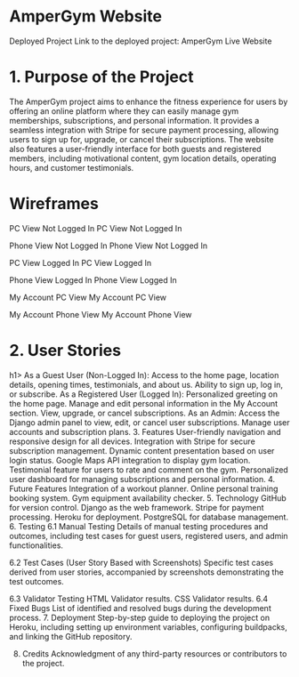 <h1> AmperGym Website </h1>
Deployed Project
Link to the deployed project: AmperGym Live Website

<h1> 1. Purpose of the Project </h1>
The AmperGym project aims to enhance the fitness experience for users by offering an online platform where they can easily manage gym memberships, subscriptions, and personal information. It provides a seamless integration with Stripe for secure payment processing, allowing users to sign up for, upgrade, or cancel their subscriptions. The website also features a user-friendly interface for both guests and registered members, including motivational content, gym location details, operating hours, and customer testimonials.

<h1> Wireframes </h1>
PC View Not Logged In
PC View Not Logged In

Phone View Not Logged In
Phone View Not Logged In

PC View Logged In
PC View Logged In

Phone View Logged In
Phone View Logged In

My Account PC View
My Account PC View

My Account Phone View
My Account Phone View

<h1> 2. User Stories </h1>h1>
As a Guest User (Non-Logged In):
Access to the home page, location details, opening times, testimonials, and about us.
Ability to sign up, log in, or subscribe.
As a Registered User (Logged In):
Personalized greeting on the home page.
Manage and edit personal information in the My Account section.
View, upgrade, or cancel subscriptions.
As an Admin:
Access the Django admin panel to view, edit, or cancel user subscriptions.
Manage user accounts and subscription plans.
3. Features
User-friendly navigation and responsive design for all devices.
Integration with Stripe for secure subscription management.
Dynamic content presentation based on user login status.
Google Maps API integration to display gym location.
Testimonial feature for users to rate and comment on the gym.
Personalized user dashboard for managing subscriptions and personal information.
4. Future Features
Integration of a workout planner.
Online personal training booking system.
Gym equipment availability checker.
5. Technology
GitHub for version control.
Django as the web framework.
Stripe for payment processing.
Heroku for deployment.
PostgreSQL for database management.
6. Testing
6.1 Manual Testing
Details of manual testing procedures and outcomes, including test cases for guest users, registered users, and admin functionalities.

6.2 Test Cases (User Story Based with Screenshots)
Specific test cases derived from user stories, accompanied by screenshots demonstrating the test outcomes.

6.3 Validator Testing
HTML Validator results.
CSS Validator results.
6.4 Fixed Bugs
List of identified and resolved bugs during the development process.
7. Deployment
Step-by-step guide to deploying the project on Heroku, including setting up environment variables, configuring buildpacks, and linking the GitHub repository.

8. Credits
Acknowledgment of any third-party resources or contributors to the project.
